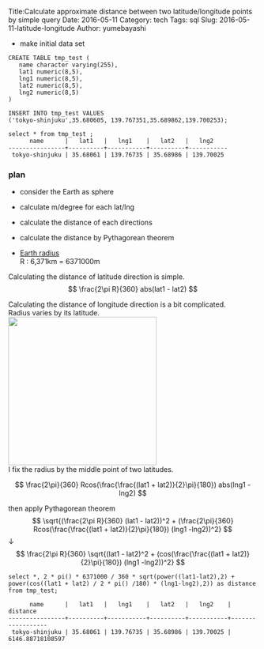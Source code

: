 Title:Calculate approximate distance between two latitude/longitude points by simple query
Date: 2016-05-11
Category: tech
Tags: sql
Slug: 2016-05-11-latitude-longitude
Author: yumebayashi



* make initial data set
```
CREATE TABLE tmp_test (
   name character varying(255),
   lat1 numeric(8,5),
   lng1 numeric(8,5),
   lat2 numeric(8,5),
   lng2 numeric(8,5)
)
```

```
INSERT INTO tmp_test VALUES
('tokyo-shinjuku',35.680605, 139.767351,35.689862,139.700253);
```

```
select * from tmp_test ;
      name      |   lat1   |   lng1    |   lat2   |   lng2
----------------+----------+-----------+----------+-----------
 tokyo-shinjuku | 35.68061 | 139.76735 | 35.68986 | 139.70025
```


### plan
* consider the Earth as sphere
* calculate m/degree for each lat/lng
* calculate the distance of each directions
* calculate the distance by Pythagorean theorem
  
* [Earth radius](https://en.wikipedia.org/wiki/Earth_radius)  
R : 6,371km = 6371000m  

Calculating the distance of latitude direction is simple.
$$ \frac{2\pi R}{360} abs(lat1 - lat2)  $$

Calculating the distance of longitude direction is a bit complicated.  
Radius varies by its latitude.  
<img src="/note/images/explain.png" width="300px">  
I fix the radius by the middle point of two latitudes.

$$ \frac{2\pi}{360} Rcos(\frac{\frac{(lat1 + lat2)}{2}\pi}{180}) abs(lng1 -lng2) $$

then apply Pythagorean theorem
$$  \sqrt{(\frac{2\pi R}{360} (lat1 - lat2))^2 + (\frac{2\pi}{360} Rcos(\frac{\frac{(lat1 + lat2)}{2}\pi}{180}) (lng1 -lng2))^2} $$
↓
$$ \frac{2\pi R}{360} \sqrt{(lat1 - lat2)^2 +  (cos(\frac{\frac{(lat1 + lat2)}{2}\pi}{180}) (lng1 -lng2))^2} $$

```
select *, 2 * pi() * 6371000 / 360 * sqrt(power((lat1-lat2),2) + power(cos((lat1 + lat2) / 2 * pi() /180) * (lng1-lng2),2)) as distance from tmp_test;

```
```
      name      |   lat1   |   lng1    |   lat2   |   lng2    |     distance
----------------+----------+-----------+----------+-----------+------------------
 tokyo-shinjuku | 35.68061 | 139.76735 | 35.68986 | 139.70025 | 6146.88718108597
```

